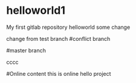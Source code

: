 # helloworld1
My first gitlab repository
helloworld
some change


change from test branch
#conflict branch

#master branch

cccc

#Online content
this is online hello project 
